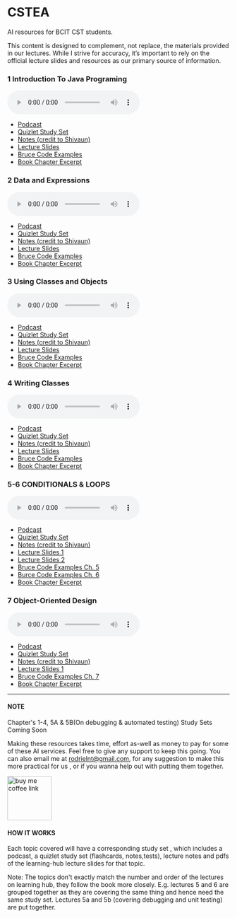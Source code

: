 # CSTEA
AI resources for  BCIT CST students.

This content is designed to complement, not replace, the materials provided in our lectures. While I strive for accuracy, it’s important to rely on the official lecture slides and resources as our primary source of information. 


### 1 Introduction To Java Programing

<audio controls="1" controlslist="nodownload nofullscreen noremoteplayback" src="./1510_JAVA/chapter1/podcast.wav">Your browser does not support the audio tag.</audio>

- [Podcast](./1510_JAVA/chapter1/podcast.wav)
- [Quizlet Study Set](https://quizlet.com/ca/1014778872/1-introduction-to-java-programming-flash-cards/?i=2a81is&x=1jqt)
- [Notes (credit to Shivaun)](https://shiv-bartoo.notion.site/Java-Software-Solutions-Foundations-of-Program-Design-9th-Edition-165853d0af3842c1960e2dedcdfbaeec#5993e279bdf64212a2cd032690d7b884)
- [Lecture Slides](./1510_JAVA/chapter1/slides.pdf) 
- [Bruce Code Examples ](https://gitlab.infoteach.ca/bdlink/comp-1510-examples/-/tree/master/src/ca/bcit/comp1510/ch01?ref_type=heads)
- [Book Chapter Excerpt](./1510_JAVA/chapter1/chapter_excerpt.pdf)


### 2 Data and Expressions

<audio controls="1" controlslist="nodownload nofullscreen noremoteplayback" src="./1510_JAVA/chapter2/podcast.wav">Your browser does not support the audio tag.</audio>

- [Podcast](./1510_JAVA/chapter2/podcast.wav)
- [Quizlet Study Set](https://quizlet.com/ca/1015219896/2-data-and-expressions-in-java-flash-cards/?i=2a81is&x=1jqt)
- [Notes (credit to Shivaun)](https://shiv-bartoo.notion.site/Java-Software-Solutions-Foundations-of-Program-Design-9th-Edition-165853d0af3842c1960e2dedcdfbaeec?pvs=25#507e04d9c56549039f4f7602de693267)
- [Lecture Slides](./1510_JAVA/chapter2/slides.pdf) 
- [Bruce Code Examples  ](https://gitlab.infoteach.ca/bdlink/comp-1510-examples/-/tree/master/src/ca/bcit/comp1510/ch02?ref_type=heads)
- [Book Chapter Excerpt](./1510_JAVA/chapter2/chapter_excerpt.pdf)
 
### 3 Using Classes and Objects

<audio controls="1" controlslist="nodownload nofullscreen noremoteplayback" src="./1510_JAVA/chapter3/podcast.wav">Your browser does not support the audio tag.</audio>

- [Podcast](./1510_JAVA/chapter3/podcast.wav)
- [Quizlet Study Set](https://quizlet.com/ca/1015448949/3-using-classes-and-objects-in-java-flash-cards/?i=2a81is&x=1jqt)
- [Notes (credit to Shivaun)](https://shiv-bartoo.notion.site/Java-Software-Solutions-Foundations-of-Program-Design-9th-Edition-165853d0af3842c1960e2dedcdfbaeec#18364c098dfe8016b31aec639e4e078d)
- [Lecture Slides](./1510_JAVA/chapter3/slides.pdf) 
- [Bruce Code Examples  ](https://gitlab.infoteach.ca/bdlink/comp-1510-examples/-/tree/master/src/ca/bcit/comp1510/ch03?ref_type=heads)
- [Book Chapter Excerpt](./1510_JAVA/chapter3/chapter_excerpt.pdf)

### 4 Writing Classes

<audio controls="1" controlslist="nodownload nofullscreen noremoteplayback" src="./1510_JAVA/chapter4/podcast.wav">Your browser does not support the audio tag.</audio>

- [Podcast](./1510_JAVA/chapter4/podcast.wav)
- [Quizlet Study Set](https://quizlet.com/ca/1015593380/writing-classes-in-java-key-concepts-and-principles-flash-cards/?i=2a81is&x=1jqt)
- [Notes (credit to Shivaun)](https://shiv-bartoo.notion.site/Java-Software-Solutions-Foundations-of-Program-Design-9th-Edition-165853d0af3842c1960e2dedcdfbaeec#18364c098dfe8016b31aec639e4e078d)
- [Lecture Slides](./1510_JAVA/chapter4/slides.pdf) 
- [Bruce Code Examples  ](https://gitlab.infoteach.ca/bdlink/comp-1510-examples/-/tree/master/src/ca/bcit/comp1510/ch04?ref_type=heads)
- [Book Chapter Excerpt](./1510_JAVA/chapter4/chapter_excerpt.pdf)

### 5-6 CONDITIONALS & LOOPS

<audio controls="1" controlslist="nodownload nofullscreen noremoteplayback" src="./1510_JAVA/chapter5_6/podcast.wav">Your browser does not support the audio tag.</audio>

- [Podcast](./1510_JAVA/chapter5_6/podcast.wav)
- [Quizlet Study Set](https://quizlet.com/ca/1014564599/conditionals-and-loops-in-java-programming-flash-cards/?i=2a81is&x=1jqt)
- [Notes (credit to Shivaun)](https://shiv-bartoo.notion.site/Java-Software-Solutions-Foundations-of-Program-Design-9th-Edition-165853d0af3842c1960e2dedcdfbaeec#18b64c098dfe808d9c34c3aff3c47037)
- [Lecture Slides 1](./1510_JAVA/chapter5_6/Chap_05_slides.pdf) 
- [Lecture Slides 2](./1510_JAVA/chapter5_6/Chap_06_slides.pdf)
- [Bruce Code Examples Ch. 5](https://gitlab.infoteach.ca/bdlink/comp-1510-examples/-/tree/master/src/ca/bcit/comp1510/ch05?ref_type=heads)
- [Burce Code Examples Ch. 6](https://gitlab.infoteach.ca/bdlink/comp-1510-examples/-/tree/master/src/ca/bcit/comp1510/ch06?ref_type=heads)
- [Book Chapter Excerpt](./1510_JAVA/chapter5_6/chapters_excerpt.pdf.pdf)


### 7 Object-Oriented Design

<audio controls="1" controlslist="nodownload nofullscreen noremoteplayback" src="./1510_JAVA/chapter7/podcast.wav">Your browser does not support the audio tag.</audio>

- [Podcast](./1510_JAVA/chapter7/podcast.wav)
- [Quizlet Study Set](https://quizlet.com/ca/1015149071/7-object-oriented-design-flash-cards/?i=2a81is&x=1jqt)
- [Notes (credit to Shivaun)](https://shiv-bartoo.notion.site/Java-Software-Solutions-Foundations-of-Program-Design-9th-Edition-165853d0af3842c1960e2dedcdfbaeec?pvs=25#1ad64c098dfe8090a8aee28dedb35c3d)
- [Lecture Slides 1](./1510_JAVA/chapter7/slides.pdf) 
- [Bruce Code Examples Ch. 7](https://gitlab.infoteach.ca/bdlink/comp-1510-examples/-/tree/master/src/ca/bcit/comp1510/ch07?ref_type=heads)
- [Book Chapter Excerpt](./1510_JAVA/chapter7/chapter_excerpt.pdf)
<hr>


#### NOTE
Chapter's 1-4, 5A & 5B(On debugging & automated testing) Study Sets Coming Soon 



Making these resources takes time, effort as-well as money to pay for some of these AI services. Feel free to give any support to keep this going. You can also email me at rodrielnt@gmail.com, for any suggestion to make this more practical for us , or if you wanna help out with putting them together.  

<a href="https://buymeacoffee.com/rodrielntw"><img width="100px" src="https://cdn.buymeacoffee.com/buttons/v2/default-yellow.png" alt="buy me coffee link"></a>




#### HOW IT WORKS
Each topic covered will have a corresponding study set , which includes a podcast, a quizlet study set (flashcards, notes,tests), lecture notes and pdfs of the learning-hub lecture slides for that topic.

Note: The topics don't exactly match the number and order of the lectures on learning hub, they follow the book more closely. E.g. lectures 5 and 6 are grouped together as they are covering the same thing and hence need the same study set. Lectures 5a and 5b (covering debugging and unit testing) are put together. 

